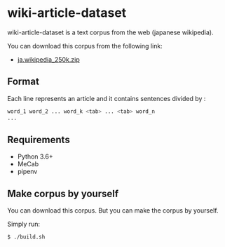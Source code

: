 # wiki-article-dataset

wiki-article-dataset is a text corpus from the web (japanese wikipedia).

You can download this corpus from the following link:

* [ja.wikipedia_250k.zip](https://s3-ap-northeast-1.amazonaws.com/dev.tech-sketch.jp/chakki/public/ja.wikipedia_250k.zip)

## Format

Each line represents an article and it contains sentences divided by <tab>:

```python
word_1 word_2 ... word_k <tab> ... <tab> word_n
... 
```


## Requirements

* Python 3.6+
* MeCab
* pipenv

## Make corpus by yourself

You can download this corpus. But you can make the corpus by yourself.

Simply run:

```commandline
$ ./build.sh
```
